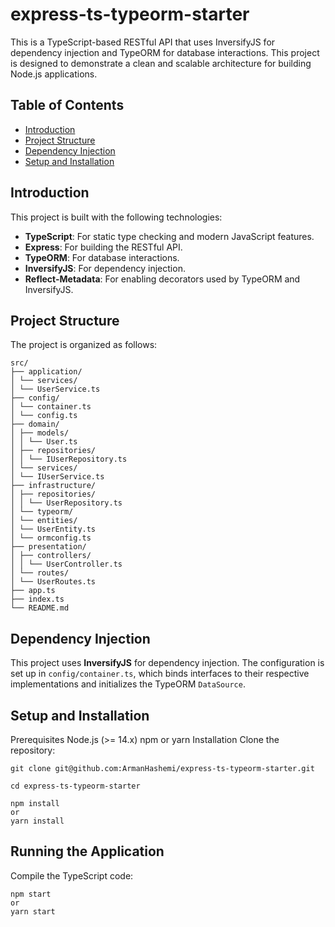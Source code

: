 # express-ts-typeorm-starter

This is a TypeScript-based RESTful API that uses InversifyJS for dependency injection and TypeORM for database interactions. This project is designed to demonstrate a clean and scalable architecture for building Node.js applications.

## Table of Contents

- [Introduction](#introduction)
- [Project Structure](#project-structure)
- [Dependency Injection](#dependency-injection)
- [Setup and Installation](#setup-and-installation)

## Introduction

This project is built with the following technologies:

- **TypeScript**: For static type checking and modern JavaScript features.
- **Express**: For building the RESTful API.
- **TypeORM**: For database interactions.
- **InversifyJS**: For dependency injection.
- **Reflect-Metadata**: For enabling decorators used by TypeORM and InversifyJS.

## Project Structure

The project is organized as follows:

```
src/
├── application/
│ └── services/
│ └── UserService.ts
├── config/
│ └── container.ts
│ └── config.ts
├── domain/
│ ├── models/
│ │ └── User.ts
│ ├── repositories/
│ │ └── IUserRepository.ts
│ └── services/
│ └── IUserService.ts
├── infrastructure/
│ ├── repositories/
│ │ └── UserRepository.ts
│ └── typeorm/
│ └── entities/
│ └── UserEntity.ts
│ └── ormconfig.ts
├── presentation/
│ ├── controllers/
│ │ └── UserController.ts
│ └── routes/
│ └── UserRoutes.ts
├── app.ts
├── index.ts
└── README.md
```


## Dependency Injection

This project uses **InversifyJS** for dependency injection. The configuration is set up in `config/container.ts`, which binds interfaces to their respective implementations and initializes the TypeORM `DataSource`.

## Setup and Installation

Prerequisites Node.js (>= 14.x) npm or yarn Installation Clone the repository:

```
git clone git@github.com:ArmanHashemi/express-ts-typeorm-starter.git

cd express-ts-typeorm-starter
```

```
npm install
or
yarn install
```
## Running the Application

Compile the TypeScript code:
```
npm start
or
yarn start
```


